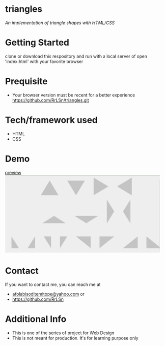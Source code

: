 # triangles
*An implementation of triangle shapes with HTML/CSS*

# Getting Started
clone or download this respository and run with a local server of open 'index.html' with your favorite browser

# Prequisite
- Your browser version must be recent for a better experience 
https://github.com/RrLSn/triangles.git

# Tech/framework used
- HTML
- CSS

# Demo
[preview](https://rawcdn.githack.com/RrLSn/triangles/9db65aa6e8754fe9bc76a84e5a76090394d12cae/index.html)
![screenshot](./Media/Screenshot%202022-10-21%20170025.png)

# Contact
If you want to contact me, you can reach me at 
- afolabisoditemitope@yahoo.com or 
- https://github.com/RrLSn

# Additional Info
- This is one of the series of project for Web Design
- This is not meant for production. It's for learning purpose only
